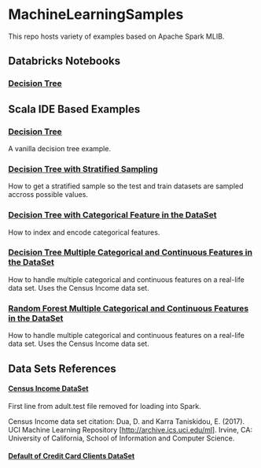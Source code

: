 # MachineLearningSamples

This repo hosts variety of examples based on Apache Spark MLIB.

## Databricks Notebooks

### [Decision Tree](https://github.com/aosama/MachineLearningSamples/blob/master/databricks/DecisionTreeShapeExample.scala)

## Scala IDE Based Examples

### [Decision Tree](https://github.com/aosama/MachineLearningSamples/blob/master/src/main/scala/org/ibrahim/ezmachinelearning/DTShapeTypeExample.scala)
A vanilla decision tree example.

### [Decision Tree with Stratified Sampling](https://github.com/aosama/MachineLearningSamples/blob/master/src/main/scala/org/ibrahim/ezmachinelearning/DTShapeTypeStratifiedExamples.scala)
How to get a stratified sample so the test and train datasets are sampled accross possible values.

### [Decision Tree with Categorical Feature in the DataSet](https://github.com/aosama/MachineLearningSamples/blob/master/src/main/scala/org/ibrahim/ezmachinelearning/DTShapeTypeWithCategoricalFeaturesExample.scala)
How to index and encode categorical features.

### [Decision Tree Multiple Categorical and Continuous Features in the DataSet](https://github.com/aosama/MachineLearningSamples/blob/master/src/main/scala/org/ibrahim/ezmachinelearning/DTCensusIncomeExample.scala.scala)
How to handle multiple categorical and continuous features on a real-life data set.
Uses the Census Income data set.

### [Random Forest Multiple Categorical and Continuous Features in the DataSet](https://github.com/aosama/MachineLearningSamples/blob/master/src/main/scala/org/ibrahim/ezmachinelearning/RFCensusIncomeExample.scala.scala)
How to handle multiple categorical and continuous features on a real-life data set.
Uses the Census Income data set.

## Data Sets References

#### [Census Income DataSet](http://archive.ics.uci.edu/ml/datasets/Census+Income)
First line from adult.test file removed for loading into Spark.

Census Income data set citation:
Dua, D. and Karra Taniskidou, E. (2017). UCI Machine Learning Repository [http://archive.ics.uci.edu/ml]. Irvine, CA: University of California, School of Information and Computer Science.

#### [Default of Credit Card Clients DataSet](https://archive.ics.uci.edu/ml/datasets/default+of+credit+card+clients)
